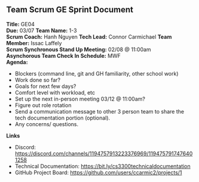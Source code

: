 ## Team Scrum GE Sprint Document
**Title:** GE04  
**Due:** 03/07 
**Team Name:** 1-3  
**Scrum Coach:**    Hanh Nguyen
**Tech Lead:**  Connor Carmichael
**Team Member:** Issac Laffely  
**Scrum Synchronous Stand Up Meeting:** 02/08 @ 11:00am  
**Asynchorous Team Check In Schedule:** MWF  
**Agenda:**  
- Blockers (command line, git and GH familiarity, other school work)  
- Work done so far?  
- Goals for next few days?  
- Comfort level with workload, etc  
- Set up the next in-person meeting 03/12 @ 11:00am?    
- Figure out role rotation  
- Send a communication message to other 3 person team to share the tech documentation portion (optional).
- Any concerns/ questions.
  
  
  
**Links**
- Discord: https://discord.com/channels/1194757913223376969/1194757917476401258
- Technical Documentation: https://bit.ly/cs3300technicaldocumentation
- GitHub Project Board: https://github.com/users/ccarmic2/projects/1
